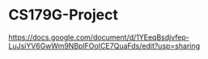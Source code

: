 # CS179G-Project

https://docs.google.com/document/d/1YEeqBsdjvfep-LuJsiYV6GwWm9NBplFOoICE7QuaFds/edit?usp=sharing
